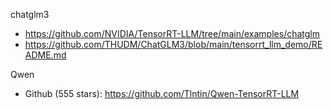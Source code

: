 chatglm3
- https://github.com/NVIDIA/TensorRT-LLM/tree/main/examples/chatglm
- https://github.com/THUDM/ChatGLM3/blob/main/tensorrt_llm_demo/README.md

Qwen
- Github (555 stars): https://github.com/Tlntin/Qwen-TensorRT-LLM